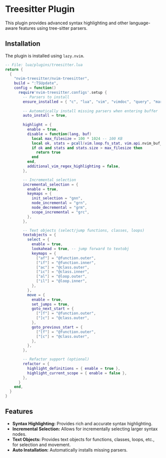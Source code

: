
# Treesitter Plugin

This plugin provides advanced syntax highlighting and other language-aware features using tree-sitter parsers.

## Installation

The plugin is installed using `lazy.nvim`.

```lua
-- File: lua/plugins/treesitter.lua
return {
  {
    "nvim-treesitter/nvim-treesitter",
    build = ":TSUpdate",
    config = function()
      require'nvim-treesitter.configs'.setup {
        -- Parsers to install
        ensure_installed = { "c", "lua", "vim", "vimdoc", "query", "markdown", "markdown_inline", "python", "javascript", "typescript", "rust" , "bash" },
        
        -- Automatically install missing parsers when entering buffer
        auto_install = true,
        
        highlight = {
          enable = true,
          disable = function(lang, buf)
            local max_filesize = 100 * 1024 -- 100 KB
            local ok, stats = pcall(vim.loop.fs_stat, vim.api.nvim_buf_get_name(buf))
            if ok and stats and stats.size > max_filesize then
              return true
            end
          end,
          additional_vim_regex_highlighting = false,
        },

        -- Incremental selection
        incremental_selection = {
          enable = true,
          keymaps = {
            init_selection = "gnn",
            node_incremental = "grn",
            node_decremental = "grm",
            scope_incremental = "grc",
          },
        },

        -- Text objects (select/jump functions, classes, loops)
        textobjects = {
          select = {
            enable = true,
            lookahead = true, -- jump forward to textobj
            keymaps = {
              ["af"] = "@function.outer",
              ["if"] = "@function.inner",
              ["ac"] = "@class.outer",
              ["ic"] = "@class.inner",
              ["al"] = "@loop.outer",
              ["il"] = "@loop.inner",
            },
          },
          move = {
            enable = true,
            set_jumps = true,
            goto_next_start = {
              ["]f"] = "@function.outer",
              ["]c"] = "@class.outer",
            },
            goto_previous_start = {
              ["[f"] = "@function.outer",
              ["[c"] = "@class.outer",
            },
          },
        },

        -- Refactor support (optional)
        refactor = {
          highlight_definitions = { enable = true },
          highlight_current_scope = { enable = false },
        },
      }
    end,
  }
}
```

## Features

- **Syntax Highlighting:** Provides rich and accurate syntax highlighting.
- **Incremental Selection:** Allows for incrementally selecting larger syntax nodes.
- **Text Objects:** Provides text objects for functions, classes, loops, etc., for selection and movement.
- **Auto Installation:** Automatically installs missing parsers.
